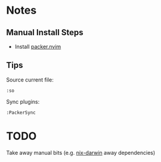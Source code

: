 # Notes

## Manual Install Steps

+ Install [packer.nvim](https://github.com/wbthomason/packer.nvim)

## Tips

Source current file:
```
:so
```

Sync plugins:
```
:PackerSync
```

# TODO

Take away manual bits (e.g. [nix-darwin](https://github.com/LnL7/nix-darwin) away dependencies)
